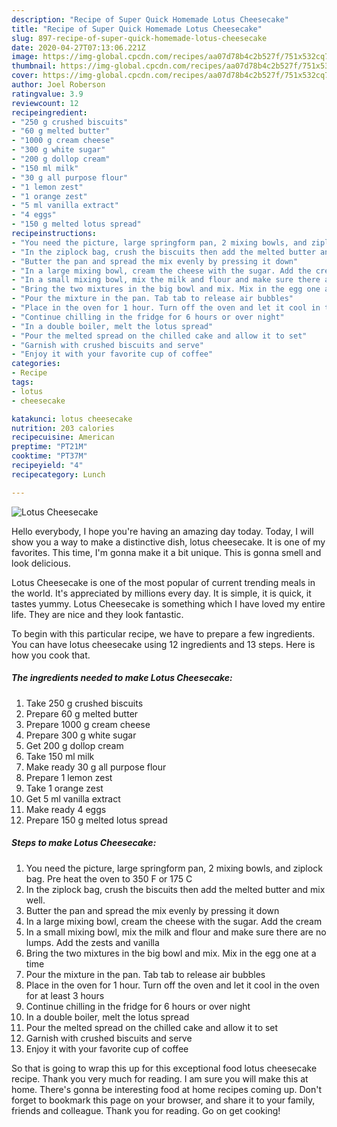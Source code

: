 ```yaml
---
description: "Recipe of Super Quick Homemade Lotus Cheesecake"
title: "Recipe of Super Quick Homemade Lotus Cheesecake"
slug: 897-recipe-of-super-quick-homemade-lotus-cheesecake
date: 2020-04-27T07:13:06.221Z
image: https://img-global.cpcdn.com/recipes/aa07d78b4c2b527f/751x532cq70/lotus-cheesecake-recipe-main-photo.jpg
thumbnail: https://img-global.cpcdn.com/recipes/aa07d78b4c2b527f/751x532cq70/lotus-cheesecake-recipe-main-photo.jpg
cover: https://img-global.cpcdn.com/recipes/aa07d78b4c2b527f/751x532cq70/lotus-cheesecake-recipe-main-photo.jpg
author: Joel Roberson
ratingvalue: 3.9
reviewcount: 12
recipeingredient:
- "250 g crushed biscuits"
- "60 g melted butter"
- "1000 g cream cheese"
- "300 g white sugar"
- "200 g dollop cream"
- "150 ml milk"
- "30 g all purpose flour"
- "1 lemon zest"
- "1 orange zest"
- "5 ml vanilla extract"
- "4 eggs"
- "150 g melted lotus spread"
recipeinstructions:
- "You need the picture, large springform pan, 2 mixing bowls, and ziplock bag. Pre heat the oven to 350 F or 175 C"
- "In the ziplock bag, crush the biscuits then add the melted butter and mix well."
- "Butter the pan and spread the mix evenly by pressing it down"
- "In a large mixing bowl, cream the cheese with the sugar. Add the cream"
- "In a small mixing bowl, mix the milk and flour and make sure there are no lumps. Add the zests and vanilla"
- "Bring the two mixtures in the big bowl and mix. Mix in the egg one at a time"
- "Pour the mixture in the pan. Tab tab to release air bubbles"
- "Place in the oven for 1 hour. Turn off the oven and let it cool in the oven for at least 3 hours"
- "Continue chilling in the fridge for 6 hours or over night"
- "In a double boiler, melt the lotus spread"
- "Pour the melted spread on the chilled cake and allow it to set"
- "Garnish with crushed biscuits and serve"
- "Enjoy it with your favorite cup of coffee"
categories:
- Recipe
tags:
- lotus
- cheesecake

katakunci: lotus cheesecake 
nutrition: 203 calories
recipecuisine: American
preptime: "PT21M"
cooktime: "PT37M"
recipeyield: "4"
recipecategory: Lunch

---
```



![Lotus Cheesecake](https://img-global.cpcdn.com/recipes/aa07d78b4c2b527f/751x532cq70/lotus-cheesecake-recipe-main-photo.jpg)

Hello everybody, I hope you're having an amazing day today. Today, I will show you a way to make a distinctive dish, lotus cheesecake. It is one of my favorites. This time, I'm gonna make it a bit unique. This is gonna smell and look delicious.

Lotus Cheesecake is one of the most popular of current trending meals in the world. It's appreciated by millions every day. It is simple, it is quick, it tastes yummy. Lotus Cheesecake is something which I have loved my entire life. They are nice and they look fantastic.




To begin with this particular recipe, we have to prepare a few ingredients. You can have lotus cheesecake using 12 ingredients and 13 steps. Here is how you cook that.

<!--inarticleads1-->

##### The ingredients needed to make Lotus Cheesecake:

1. Take 250 g crushed biscuits
1. Prepare 60 g melted butter
1. Prepare 1000 g cream cheese
1. Prepare 300 g white sugar
1. Get 200 g dollop cream
1. Take 150 ml milk
1. Make ready 30 g all purpose flour
1. Prepare 1 lemon zest
1. Take 1 orange zest
1. Get 5 ml vanilla extract
1. Make ready 4 eggs
1. Prepare 150 g melted lotus spread




<!--inarticleads2-->

##### Steps to make Lotus Cheesecake:

1. You need the picture, large springform pan, 2 mixing bowls, and ziplock bag. Pre heat the oven to 350 F or 175 C
1. In the ziplock bag, crush the biscuits then add the melted butter and mix well.
1. Butter the pan and spread the mix evenly by pressing it down
1. In a large mixing bowl, cream the cheese with the sugar. Add the cream
1. In a small mixing bowl, mix the milk and flour and make sure there are no lumps. Add the zests and vanilla
1. Bring the two mixtures in the big bowl and mix. Mix in the egg one at a time
1. Pour the mixture in the pan. Tab tab to release air bubbles
1. Place in the oven for 1 hour. Turn off the oven and let it cool in the oven for at least 3 hours
1. Continue chilling in the fridge for 6 hours or over night
1. In a double boiler, melt the lotus spread
1. Pour the melted spread on the chilled cake and allow it to set
1. Garnish with crushed biscuits and serve
1. Enjoy it with your favorite cup of coffee




So that is going to wrap this up for this exceptional food lotus cheesecake recipe. Thank you very much for reading. I am sure you will make this at home. There's gonna be interesting food at home recipes coming up. Don't forget to bookmark this page on your browser, and share it to your family, friends and colleague. Thank you for reading. Go on get cooking!
